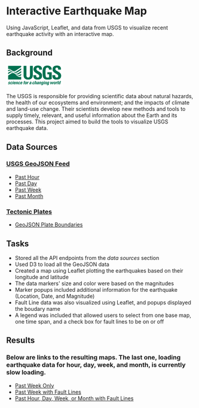 # Interactive Earthquake Map  

Using JavaScript, Leaflet, and data from USGS to visualize recent earthquake activity with an interactive map.  


## Background  
 
<img src="Images/1-Logo.png" width="30%">  

The USGS is responsible for providing scientific data about natural hazards, the health of our ecosystems and environment; and the impacts of climate and land-use change. Their scientists develop new methods and tools to supply timely, relevant, and useful information about the Earth and its processes. This project aimed to build the tools to visualize USGS earthquake data.  


## Data Sources  

### [USGS GeoJSON Feed](http://earthquake.usgs.gov/earthquakes/feed/v1.0/geojson.php)  
* [Past Hour](https://earthquake.usgs.gov/earthquakes/feed/v1.0/summary/all_hour.geojson)  
* [Past Day](https://earthquake.usgs.gov/earthquakes/feed/v1.0/summary/all_day.geojson)  
* [Past Week](https://earthquake.usgs.gov/earthquakes/feed/v1.0/summary/all_week.geojson)  
* [Past Month](https://earthquake.usgs.gov/earthquakes/feed/v1.0/summary/all_month.geojson)  

### [Tectonic Plates](https://github.com/fraxen/tectonicplates)
* [GeoJSON Plate Boundaries](https://raw.githubusercontent.com/fraxen/tectonicplates/master/GeoJSON/PB2002_boundaries.json)  


## Tasks  
* Stored all the API endpoints from the _data sources_ section  
* Used D3 to load all the GeoJSON data  
* Created a map using Leaflet plotting the earthquakes based on their longitude and latitude  
* The data markers' size and color were based on the magnitudes  
* Marker popups included additional information for the earthquake (Location, Date, and Magnitude)  
* Fault Line data was also visualized using Leaflet, and popups displayed the boudary name  
* A legend was included that allowed users to select from one base map, one time span, and a check box for fault lines to be on or off  


## Results  

### Below are links to the resulting maps. The last one, loading earthquake data for hour, day, week, and month, is currently slow loading.  

* [Past Week Only](https://code-sparrow.github.io/Interactive-Earthquake-Map/Leaflet-Level-1)  
* [Past Week with Fault Lines](https://code-sparrow.github.io/Interactive-Earthquake-Map/Leaflet-Level-2)  
* [Past Hour, Day, Week, or Month with Fault Lines](https://code-sparrow.github.io/Interactive-Earthquake-Map/Leaflet-Level-2b)  